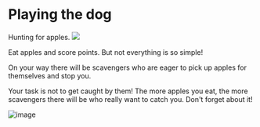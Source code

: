 # Playing the dog
Hunting for apples.
![](https://komarev.com/ghpvc/?username=your-github-username)

Eat apples and score points. But not everything is so simple!

On your way there will be scavengers who are eager to pick up apples for themselves and stop you.

Your task is not to get caught by them! The more apples you eat, the more scavengers there will be who really want to catch you. Don't forget about it!

![image](https://user-images.githubusercontent.com/38462483/176944813-c93dd95c-a393-46e9-93ad-3d565312eabe.png)
